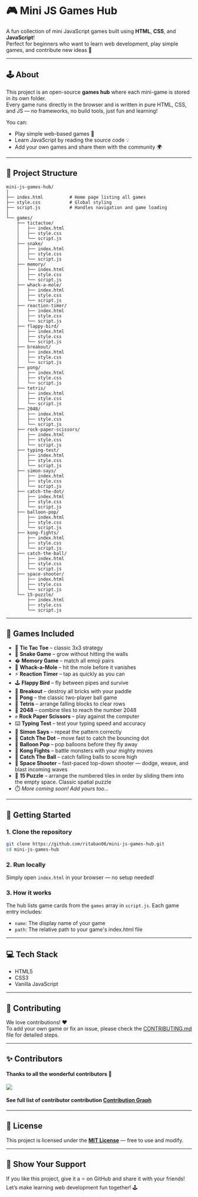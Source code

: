 # 🎮 Mini JS Games Hub

A fun collection of mini JavaScript games built using **HTML**, **CSS**, and **JavaScript**!  
Perfect for beginners who want to learn web development, play simple games, and contribute new ideas 🚀

---

## 🕹️ About
This project is an open-source **games hub** where each mini-game is stored in its own folder.  
Every game runs directly in the browser and is written in pure HTML, CSS, and JS — no frameworks, no build tools, just fun and learning!

You can:
- Play simple web-based games 🎯  
- Learn JavaScript by reading the source code 💡  
- Add your own games and share them with the community 🌍  

---

## 📂 Project Structure
```
mini-js-games-hub/
│
├── index.html          # Home page listing all games
├── style.css           # Global styling
├── script.js           # Handles navigation and game loading
│
└── games/
    ├── tictactoe/
    │   ├── index.html
    │   ├── style.css
    │   └── script.js
    ├── snake/
    │   ├── index.html
    │   ├── style.css
    │   └── script.js
    ├── memory/
    │   ├── index.html
    │   ├── style.css
    │   └── script.js
    ├── whack-a-mole/
    │   ├── index.html
    │   ├── style.css
    │   └── script.js
    ├── reaction-timer/
    │   ├── index.html
    │   ├── style.css
    │   └── script.js
    ├── flappy-bird/
    │   ├── index.html
    │   ├── style.css
    │   └── script.js
    ├── breakout/
    │   ├── index.html
    │   ├── style.css
    │   └── script.js
    ├── pong/
    │   ├── index.html
    │   ├── style.css
    │   └── script.js
    ├── tetris/
    │   ├── index.html
    │   ├── style.css
    │   └── script.js
    ├── 2048/
    │   ├── index.html
    │   ├── style.css
    │   └── script.js
    ├── rock-paper-scissors/
    │   ├── index.html
    │   ├── style.css
    │   └── script.js
    ├── typing-test/
    │   ├── index.html
    │   ├── style.css
    │   └── script.js
    ├── simon-says/
    │   ├── index.html
    │   ├── style.css
    │   └── script.js
    ├── catch-the-dot/
    │   ├── index.html
    │   ├── style.css
    │   └── script.js
    ├── balloon-pop/
    │   ├── index.html
    │   ├── style.css
    │   └── script.js
    ├── kong-fights/
    │   ├── index.html
    │   ├── style.css
    │   └── script.js
    ├── catch-the-ball/
    │   ├── index.html
    │   ├── style.css
    │   └── script.js
    ├── space-shooter/
    │   ├── index.html
    │   ├── style.css
    │   └── script.js
    └── 15-puzzle/
        ├── index.html
        ├── style.css
        └── script.js
```

---

## 🧠 Games Included
- 🎲 **Tic Tac Toe** – classic 3x3 strategy
- 🐍 **Snake Game** – grow without hitting the walls
- � **Memory Game** – match all emoji pairs
- 🔨 **Whack-a-Mole** – hit the mole before it vanishes
- ⚡ **Reaction Timer** – tap as quickly as you can
- 🕹️ **Flappy Bird** – fly between pipes and survive  
- 🧱 **Breakout** – destroy all bricks with your paddle  
- 🏓 **Pong** – the classic two-player ball game  
- 🧊 **Tetris** – arrange falling blocks to clear rows  
- 🔢 **2048** – combine tiles to reach the number 2048  
- ✊ **Rock Paper Scissors** – play against the computer  
- ⌨️ **Typing Test** – test your typing speed and accuracy  
- 🔴 **Simon Says** – repeat the pattern correctly  
- 🎯 **Catch The Dot** – move fast to catch the bouncing dot  
- 🎈 **Balloon Pop** – pop balloons before they fly away  
- 🦖 **Kong Fights** – battle monsters with your mighty moves  
- 🏐 **Catch The Ball** – catch falling balls to score high  
- 🚀 **Space Shooter** – fast-paced top-down shooter — dodge, weave, and blast incoming waves  
- 🔢 **15 Puzzle** – arrange the numbered tiles in order by sliding them into the empty space. Classic spatial puzzle
- ⏱️ *More coming soon! Add yours too...*

---

## 🚀 Getting Started

### 1. Clone the repository
```bash
git clone https://github.com/ritaban06/mini-js-games-hub.git
cd mini-js-games-hub
```

### 2. Run locally
Simply open `index.html` in your browser — no setup needed!

### 3. How it works
The hub lists game cards from the `games` array in `script.js`. Each game entry includes:
- `name`: The display name of your game
- `path`: The relative path to your game's index.html file

---

## 💻 Tech Stack
- HTML5  
- CSS3  
- Vanilla JavaScript  

---

## 🤝 Contributing
We love contributions! ❤️  
To add your own game or fix an issue, please check the [CONTRIBUTING.md](CONTRIBUTING.md) file for detailed steps.

---

## ✨ Contributors

#### Thanks to all the wonderful contributors 💖

<a href="https://github.com/ritaban06/mini-js-games-hub/graphs/contributors">
  <img src="https://contrib.rocks/image?repo=ritaban06/mini-js-games-hub" />
</a>

#### See full list of contributor contribution [Contribution Graph](https://github.com/ritaban06/mini-js-games-hub/graphs/contributors)  

---

## 🪪 License
This project is licensed under the [**MIT License**](LICENSE) — free to use and modify.  

---

## 🌟 Show Your Support
If you like this project, give it a ⭐ on GitHub and share it with your friends!  
Let’s make learning web development fun together! 🕹️
